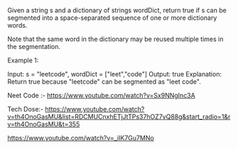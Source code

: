 Given a string s and a dictionary of strings wordDict, return true if s can be segmented into a space-separated sequence of one or more dictionary words.

Note that the same word in the dictionary may be reused multiple times in the segmentation.

 

Example 1:

Input: s = "leetcode", wordDict = ["leet","code"]
Output: true
Explanation: Return true because "leetcode" can be segmented as "leet code".

Neet Code :- 
https://www.youtube.com/watch?v=Sx9NNgInc3A



Tech Dose:- 
https://www.youtube.com/watch?v=th4OnoGasMU&list=RDCMUCnxhETjJtTPs37hOZ7vQ88g&start_radio=1&rv=th4OnoGasMU&t=355


https://www.youtube.com/watch?v=_iIK7Gu7MNo